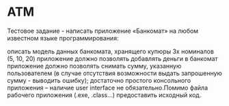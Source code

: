 # ATM
Тестовое задание - написать приложение «Банкомат» на любом известном языке программирования:

описать модель данных банкомата, хранящего купюры 3х номиналов (5, 10, 20)
приложение должно позволять добавлять деньги в банкомат
приложение должно позволять снимать сумму, указанную пользователем (в случае отсутствия возможности выдать запрошенную сумму - выводить ошибку);
достаточно простого консольного приложения – наличие user interface не обязательно.Помимо файла рабочего приложения (.exe, .class…) предоставить исходный код.
